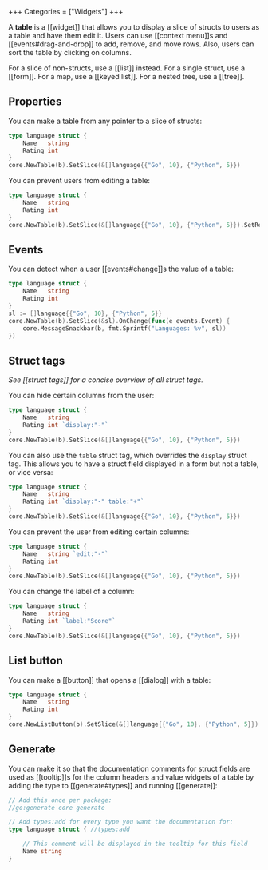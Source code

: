 +++
Categories = ["Widgets"]
+++

A **table** is a [[widget]] that allows you to display a slice of structs to users as a table and have them edit it. Users can use [[context menu]]s and [[events#drag-and-drop]] to add, remove, and move rows. Also, users can sort the table by clicking on columns.

For a slice of non-structs, use a [[list]] instead. For a single struct, use a [[form]]. For a map, use a [[keyed list]]. For a nested tree, use a [[tree]].

## Properties

You can make a table from any pointer to a slice of structs:

```Go
type language struct {
    Name   string
    Rating int
}
core.NewTable(b).SetSlice(&[]language{{"Go", 10}, {"Python", 5}})
```

You can prevent users from editing a table:

```Go
type language struct {
    Name   string
    Rating int
}
core.NewTable(b).SetSlice(&[]language{{"Go", 10}, {"Python", 5}}).SetReadOnly(true)
```

## Events

You can detect when a user [[events#change]]s the value of a table:

```Go
type language struct {
    Name   string
    Rating int
}
sl := []language{{"Go", 10}, {"Python", 5}}
core.NewTable(b).SetSlice(&sl).OnChange(func(e events.Event) {
    core.MessageSnackbar(b, fmt.Sprintf("Languages: %v", sl))
})
```

## Struct tags

*See [[struct tags]] for a concise overview of all struct tags.*

You can hide certain columns from the user:

```Go
type language struct {
    Name   string
    Rating int `display:"-"`
}
core.NewTable(b).SetSlice(&[]language{{"Go", 10}, {"Python", 5}})
```

You can also use the `table` struct tag, which overrides the `display` struct tag. This allows you to have a struct field displayed in a form but not a table, or vice versa:

```Go
type language struct {
    Name   string
    Rating int `display:"-" table:"+"`
}
core.NewTable(b).SetSlice(&[]language{{"Go", 10}, {"Python", 5}})
```

You can prevent the user from editing certain columns:

```Go
type language struct {
    Name   string `edit:"-"`
    Rating int
}
core.NewTable(b).SetSlice(&[]language{{"Go", 10}, {"Python", 5}})
```

You can change the label of a column:

```Go
type language struct {
    Name   string
    Rating int `label:"Score"`
}
core.NewTable(b).SetSlice(&[]language{{"Go", 10}, {"Python", 5}})
```

## List button

You can make a [[button]] that opens a [[dialog]] with a table:

```Go
type language struct {
    Name   string
    Rating int
}
core.NewListButton(b).SetSlice(&[]language{{"Go", 10}, {"Python", 5}})
```

## Generate

You can make it so that the documentation comments for struct fields are used as [[tooltip]]s for the column headers and value widgets of a table by adding the type to [[generate#types]] and running [[generate]]:

```go
// Add this once per package:
//go:generate core generate

// Add types:add for every type you want the documentation for:
type language struct { //types:add

    // This comment will be displayed in the tooltip for this field
    Name string
}
```
